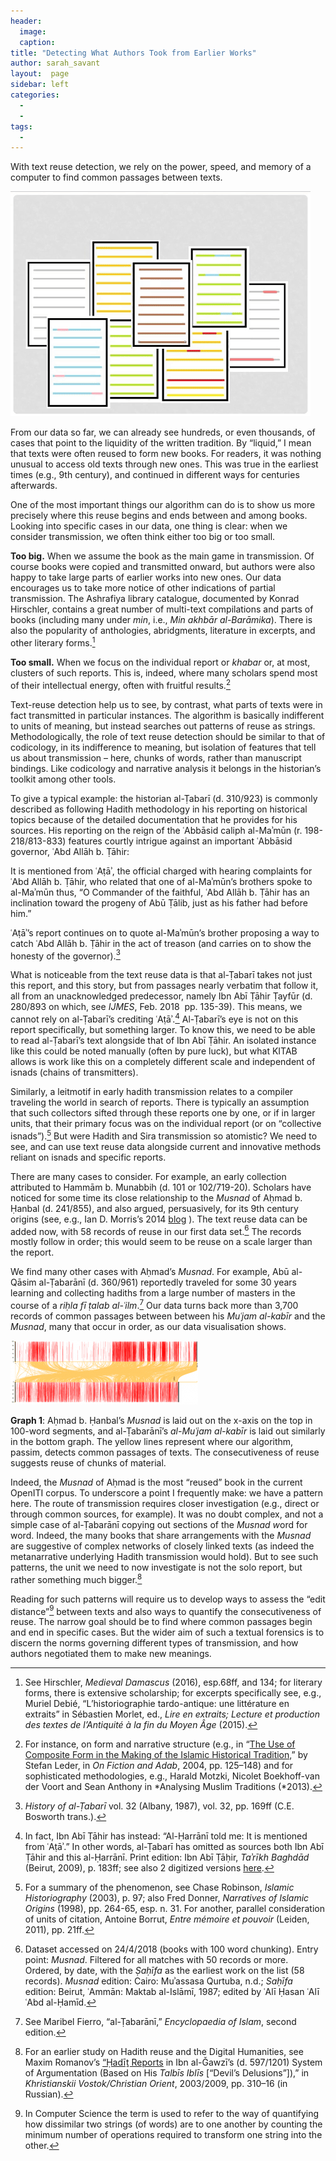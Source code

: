 ```yaml
---
header:
  image: 
  caption: 
title: "Detecting What Authors Took from Earlier Works"			
author: sarah_savant		
layout:	 page
sidebar: left
categories:
  - 
  - 
tags:
  - 
---
```




With text reuse detection, we rely on the power, speed, and memory of a computer to find common passages between texts.



![Image](/images/old_posts/giphy.gif)



From our data so far, we can already see hundreds, or even thousands, of cases that point to the liquidity of the written tradition. By “liquid,” I mean that texts were often reused to form new books. For readers, it was nothing unusual to access old texts through new ones. This was true in the earliest times (e.g., 9th century), and continued in different ways for centuries afterwards.



One of the most important things our algorithm can do is to show us more precisely where this reuse begins and ends between and among books. Looking into specific cases in our data, one thing is clear: when we consider transmission, we often think either too big or too small.



**Too big.** When we assume the book as the main game in transmission. Of course books were copied and transmitted onward, but authors were also happy to take large parts of earlier works into new ones. Our data encourages us to take more notice of other indications of partial transmission. The Ashrafiya library catalogue, documented by Konrad Hirschler, contains a great number of multi-text compilations and parts of books (including many under *min*, i.e., *Min akhbār al-Barāmika*). There is also the popularity of anthologies, abridgments, literature in excerpts, and other literary forms.[^1]



**Too small.** When we focus on the individual report or *khabar* or, at most, clusters of such reports. This is, indeed, where many scholars spend most of their intellectual energy, often with fruitful results.[^2]



Text-reuse detection help us to see, by contrast, what parts of texts were in fact transmitted in particular instances. The algorithm is basically indifferent to units of meaning, but instead searches out patterns of reuse as strings. Methodologically, the role of text reuse detection should be similar to that of codicology, in its indifference to meaning, but isolation of features that tell us about transmission – here, chunks of words, rather than manuscript bindings. Like codicology and narrative analysis it belongs in the historian’s toolkit among other tools.



To give a typical example: the historian al-Ṭabarī (d. 310/923) is commonly described as following Hadith methodology in his reporting on historical topics because of the detailed documentation that he provides for his sources. His reporting on the reign of the ʿAbbāsid caliph al-Maʾmūn (r. 198-218/813-833) features courtly intrigue against an important ʿAbbāsid governor, ʿAbd Allāh b. Ṭāhir:



It is mentioned from ʿAṭāʾ, the official charged with hearing complaints for ʿAbd Allāh b. Ṭāhir, who related that one of al-Maʾmūn’s brothers spoke to al-Maʾmūn thus, “O Commander of the faithful, ʿAbd Allāh b. Ṭāhir has an inclination toward the progeny of Abū Ṭālib, just as his father had before him.”



ʿAṭāʾ’s report continues on to quote al-Maʾmūn’s brother proposing a way to catch ʿAbd Allāh b. Ṭāhir in the act of treason (and carries on to show the honesty of the governor).[^3]



What is noticeable from the text reuse data is that al-Ṭabarī takes not just this report, and this story, but from passages nearly verbatim that follow it, all from an unacknowledged predecessor, namely Ibn Abī Ṭāhir Ṭayfūr (d. 280/893 on which, see *IJMES*, Feb. 2018  pp. 135-39). This means, we cannot rely on al-Ṭabarī’s crediting ʿAṭāʾ.[^4] Al-Ṭabarī’s eye is not on this report specifically, but something larger. To know this, we need to be able to read al-Ṭabarī’s text alongside that of Ibn Abī Ṭāhir. An isolated instance like this could be noted manually (often by pure luck), but what KITAB allows is work like this on a completely different scale and independent of isnads (chains of transmitters).



Similarly, a leitmotif in early hadith transmission relates to a compiler traveling the world in search of reports. There is typically an assumption that such collectors sifted through these reports one by one, or if in larger units, that their primary focus was on the individual report (or on “collective isnads”).[^5] But were Hadith and Sira transmission so atomistic? We need to see, and can use text reuse data alongside current and innovative methods reliant on isnads and specific reports.



There are many cases to consider. For example, an early collection attributed to Hammām b. Munabbih (d. 101 or 102/719-20). Scholars have noticed for some time its close relationship to the *Musnad* of Aḥmad b. Ḥanbal (d. 241/855), and also argued, persuasively, for its 9th century origins (see, e.g., Ian D. Morris’s 2014 [blog](http://www.iandavidmorris.com/how-early-is-the-sahifah-of-hammam) ). The text reuse data can be added now, with 58 records of reuse in our first data set.[^6] The records mostly follow in order; this would seem to be reuse on a scale larger than the report.



We find many other cases with Aḥmad’s *Musnad*. For example, Abū al-Qāsim al-Ṭabarānī (d. 360/961) reportedly traveled for some 30 years learning and collecting hadiths from a large number of masters in the course of a *riḥla fī ṭalab al-ʿilm*.[^7] Our data turns back more than 3,700 records of common passages between between his *Muʿjam al-kabīr* and the *Musnad*, many that occur in order, as our data visualisation shows.



![Image](/images/old_posts/Ahmadblogimage-3-300x102.png)



**Graph 1**: Aḥmad b. Ḥanbal’s *Musnad* is laid out on the x-axis on the top in 100-word segments, and al-Ṭabarānī’s *al-Muʿjam al-kabīr* is laid out similarly in the bottom graph. The yellow lines represent where our algorithm, passim, detects common passages of texts. The consecutiveness of reuse suggests reuse of chunks of material.



Indeed, the *Musnad* of Aḥmad is the most “reused” book in the current OpenITI corpus. To underscore a point I frequently make: we have a pattern here. The route of transmission requires closer investigation (e.g., direct or through common sources, for example). It was no doubt complex, and not a simple case of al-Ṭabarānī copying out sections of the *Musnad w*ord for word. Indeed, the many books that share arrangements with the *Musnad* are suggestive of complex networks of closely linked texts (as indeed the metanarrative underlying Hadith transmission would hold). But to see such patterns, the unit we need to now investigate is not the solo report, but rather something much bigger.[^8]



Reading for such patterns will require us to develop ways to assess the “edit distance”[^9] between texts and also ways to quantify the consecutiveness of reuse. The narrow goal should be to find where common passages begin and end in specific cases. But the wider aim of such a textual forensics is to discern the norms governing different types of transmission, and how authors negotiated them to make new meanings.



[^1]: See Hirschler, *Medieval Damascus* (2016), esp.68ff, and 134; for literary forms, there is extensive scholarship; for excerpts specifically see, e.g., Muriel Debié, “L’historiographie tardo-antique: une littérature en extraits” in Sébastien Morlet, ed., *Lire en extraits; Lecture et production des textes de l’Antiquité à la fin du Moyen Âge* (2015).



[^2]: For instance, on form and narrative structure (e.g., in “[The Use of Composite Form in the Making of the Islamic Historical Tradition,](https://www.orient-institut.org/fileadmin/CV/Leder_Composite_Form.pdf)” by Stefan Leder, in *On Fiction and Adab*, 2004, pp. 125–148) and for sophisticated methodologies, e.g., Harald Motzki, Nicolet Boekhoff-van der Voort and Sean Anthony in *Analysing Muslim Traditions (*2013).



[^3]: *History of al-Ṭabarī* vol. 32 (Albany, 1987), vol. 32, pp. 169ff (C.E. Bosworth trans.).



[^4]: In fact, Ibn Abī Ṭāhir has instead: “Al-Ḥarrānī told me: It is mentioned from ʿAṭāʾ.” In other words, al-Ṭabarī has omitted as sources both Ibn Abī Ṭāhir and this al-Ḥarrānī. Print edition: Ibn Abī Ṭāḥir, *Taʾrīkh Baghdād* (Beirut, 2009), p. 183ff; see also 2 digitized versions [here](https://github.com/OpenITI/0300AH/tree/master/data/0280IbnTayfur/0280IbnTayfur.Baghdad).



[^5]: For a summary of the phenomenon, see Chase Robinson, *Islamic Historiography* (2003), p. 97; also Fred Donner, *Narratives of Islamic Origins* (1998), pp. 264-65, esp. n. 31. For another, parallel consideration of units of citation, Antoine Borrut, *Entre mémoire et pouvoir* (Leiden, 2011), pp. 21ff.



[^6]: Dataset accessed on 24/4/2018 (books with 100 word chunking). Entry point: *Musnad*. Filtered for all matches with 50 records or more. Ordered, by date, with the *Ṣaḥīfa* as the earliest work on the list (58 records). *Musnad* edition: Cairo: Muʾassasa Qurtuba, n.d.; *Saḥīfa* edition: Beirut, ʿAmmān: Maktab al-Islāmī, 1987; edited by ʿAlī Ḥasan ʿAlī ʿAbd al-Ḥamīd.



[^7]: See Maribel Fierro, “al-Ṭabarānī,” *Encyclopaedia of Islam*, second edition.



[^8]: For an earlier study on Hadith reuse and the Digital Humanities, see Maxim Romanov’s [“Ḥadīṯ Reports](http://www.orientalstudies.ru/rus/images/pdf/a_romanov_2009.pdf) in Ibn al-Ǧawzī’s (d. 597/1201) System of Argumentation (Based on His *Talbīs Iblīs* \[“Devil’s Delusions”\]),” in *Khristianskii Vostok/Christian Orient*, 2003/2009, pp. 310–16 (in Russian).



[^9]: In Computer Science the term is used to refer to the way of quantifying how dissimilar two strings (of words) are to one another by counting the minimum number of operations required to transform one string into the other.

































